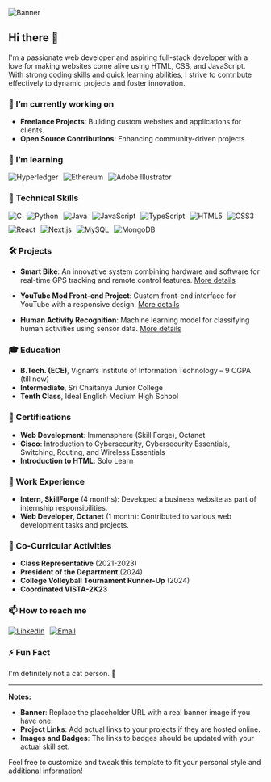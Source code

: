 ![Banner](https://imgur.com/a/bjH9rqU)

## Hi there 👋

I'm a passionate web developer and aspiring full-stack developer with a love for making websites come alive using HTML, CSS, and JavaScript. With strong coding skills and quick learning abilities, I strive to contribute effectively to dynamic projects and foster innovation.

### 🔭 I’m currently working on

- **Freelance Projects**: Building custom websites and applications for clients.
- **Open Source Contributions**: Enhancing community-driven projects.

### 🌱 I’m learning

<div style="display: flex; flex-wrap: wrap; gap: 10px;">
  <img src="https://img.shields.io/badge/hyperledger-2F3134?style=for-the-badge&logo=hyperledger&logoColor=white" alt="Hyperledger"/>
  <img src="https://img.shields.io/badge/ethereum-3C3C3D?style=for-the-badge&logo=ethereum&logoColor=white" alt="Ethereum"/>
  <img src="https://img.shields.io/badge/adobe%20illustrator-%23FF9A00.svg?style=for-the-badge&logo=adobe%20illustrator&logoColor=white" alt="Adobe Illustrator"/>
</div>

### 💼 Technical Skills

<div style="display: flex; flex-wrap: wrap; gap: 10px;">
  <img src="https://img.shields.io/badge/c-%2300599C.svg?style=for-the-badge&logo=c&logoColor=white" alt="C"/>
  <img src="https://img.shields.io/badge/python-%23374539.svg?style=for-the-badge&logo=python&logoColor=white" alt="Python"/>
  <img src="https://img.shields.io/badge/java-%23E34F26.svg?style=for-the-badge&logo=java&logoColor=white" alt="Java"/>
  <img src="https://img.shields.io/badge/javascript-%23F7DF1E.svg?style=for-the-badge&logo=javascript&logoColor=black" alt="JavaScript"/>
  <img src="https://img.shields.io/badge/typescript-%23007ACC.svg?style=for-the-badge&logo=typescript&logoColor=white" alt="TypeScript"/>
  <img src="https://img.shields.io/badge/html5-%23E34F26.svg?style=for-the-badge&logo=html5&logoColor=white" alt="HTML5"/>
  <img src="https://img.shields.io/badge/css3-%231572B6.svg?style=for-the-badge&logo=css3&logoColor=white" alt="CSS3"/>
  <img src="https://img.shields.io/badge/react-%2320232a.svg?style=for-the-badge&logo=react&logoColor=%2361DAFB" alt="React"/>
  <img src="https://img.shields.io/badge/next.js-black?style=for-the-badge&logo=next.js&logoColor=white" alt="Next.js"/>
  <img src="https://img.shields.io/badge/mysql-%23479AC1.svg?style=for-the-badge&logo=mysql&logoColor=white" alt="MySQL"/>
  <img src="https://img.shields.io/badge/mongodb-%2347A248.svg?style=for-the-badge&logo=mongodb&logoColor=white" alt="MongoDB"/>
</div>

### 🛠 Projects

- **Smart Bike**: An innovative system combining hardware and software for real-time GPS tracking and remote control features. [More details](#)

- **YouTube Mod Front-end Project**: Custom front-end interface for YouTube with a responsive design. [More details](#)

- **Human Activity Recognition**: Machine learning model for classifying human activities using sensor data. [More details](#)

### 🎓 Education

- **B.Tech. (ECE)**, Vignan’s Institute of Information Technology – 9 CGPA (till now)
- **Intermediate**, Sri Chaitanya Junior College
- **Tenth Class**, Ideal English Medium High School

### 🏅 Certifications

- **Web Development**: Immensphere (Skill Forge), Octanet
- **Cisco**: Introduction to Cybersecurity, Cybersecurity Essentials, Switching, Routing, and Wireless Essentials
- **Introduction to HTML**: Solo Learn

### 💼 Work Experience

- **Intern, SkillForge** (4 months): Developed a business website as part of internship responsibilities.
- **Web Developer, Octanet** (1 month): Contributed to various web development tasks and projects.

### 🌟 Co-Curricular Activities

- **Class Representative** (2021-2023)
- **President of the Department** (2024)
- **College Volleyball Tournament Runner-Up** (2024)
- **Coordinated VISTA-2K23**

### 📫 How to reach me

<div style="display: flex; flex-wrap: wrap; gap: 10px;">
  <a href="https://www.linkedin.com/in/tejasai-polamarasetty-b3246828a/" target="_blank">
    <img src="https://img.shields.io/badge/linkedin-%230077B5.svg?style=for-the-badge&logo=linkedin&logoColor=white" alt="LinkedIn"/>
  </a>
  <a href="mailto:tejasaii1729@gmail.com">
    <img src="https://img.shields.io/badge/email-%23D14836.svg?style=for-the-badge&logo=gmail&logoColor=white" alt="Email"/>
  </a>
</div>

### ⚡ Fun Fact

I'm definitely not a cat person. 🐶

---

**Notes:**

- **Banner**: Replace the placeholder URL with a real banner image if you have one.
- **Project Links**: Add actual links to your projects if they are hosted online.
- **Images and Badges**: The links to badges should be updated with your actual skill set.

Feel free to customize and tweak this template to fit your personal style and additional information!
